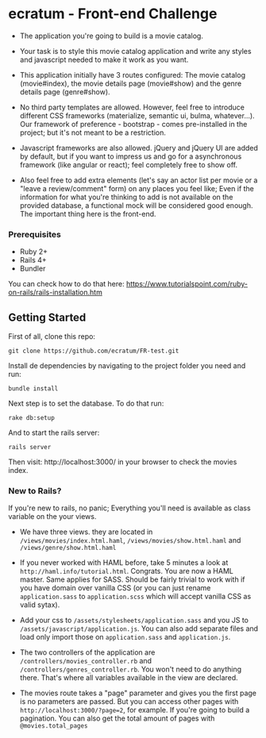 # ecratum - Front-end Challenge

* The application you're going to build is a movie catalog.

* Your task is to style this movie catalog application and write any styles and javascript needed to make it work as you want.

* This application initially have 3 routes configured: The movie catalog (movie#index), the movie details page (movie#show) and the genre details page (genre#show).

* No third party templates are allowed. However, feel free to introduce different CSS frameworks (materialize, semantic ui, bulma, whatever...). Our framework of preference - bootstrap - comes pre-installed in the project; but it's not meant to be a restriction.

* Javascript frameworks are also allowed. jQuery and jQuery UI are added by default, but if you want to impress us and go for a asynchronous framework (like angular or react); feel completely free to show off.

* Also feel free to add extra elements (let's say an actor list per movie or a "leave a review/comment" form) on any places you feel like; Even if the information for what you're thinking to add is not available on the provided database, a functional mock will be considered good enough. The important thing here is the front-end.


### Prerequisites

* Ruby 2+
* Rails 4+
* Bundler

You can check how to do that here:   https://www.tutorialspoint.com/ruby-on-rails/rails-installation.htm

## Getting Started

First of all, clone this repo:
``` 
git clone https://github.com/ecratum/FR-test.git
```

Install de dependencies by navigating to the project folder you need and run:
```
bundle install
```

Next step is to set the database. To do that run:
```
rake db:setup
```

And to start the rails server:
```
rails server
```

Then visit:  http://localhost:3000/ in your browser to check the movies index.

### New to Rails?

If you're new to rails, no panic; Everything you'll need is available as class variable on the your views.

* We have three views. they are located in `/views/movies/index.html.haml`, `/views/movies/show.html.haml` and `/views/genre/show.html.haml`

* If you never worked with HAML before, take 5 minutes a look at `http://haml.info/tutorial.html`. Congrats. You are now a HAML master. Same applies for SASS. Should be fairly trivial to work with if you have domain over vanilla CSS (or you can just rename `application.sass` to `application.scss` which will accept vanilla CSS as valid sytax).

* Add your css to `/assets/stylesheets/application.sass` and you JS to `/assets/javascript/application.js`. You can also add separate files and load only import those on `application.sass` and `application.js`.

* The two controllers of the application are `/controllers/movies_controller.rb` and `/controllers/genres_controller.rb`. You won't need to do anything there. That's where all variables available in the view are declared.

* The movies route takes a "page" parameter and gives you the first page is no parameters are passed. But you can access other pages with `http://localhost:3000/?page=2`, for example. If you're going to build a pagination. You can also get the total amount of pages with `@movies.total_pages`

